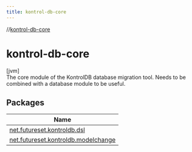 ```yaml
---
title: kontrol-db-core
---
```

//[kontrol-db-core](index.html)



# kontrol-db-core



[jvm]\
The core module of the KontrolDB database migration tool. Needs to be combined with a database module to be useful.



## Packages


| Name |
|---|
| [net.futureset.kontroldb.dsl](kontrol-db-core/net.futureset.kontroldb.dsl/index.html) |
| [net.futureset.kontroldb.modelchange](kontrol-db-core/net.futureset.kontroldb.modelchange/index.html) |

